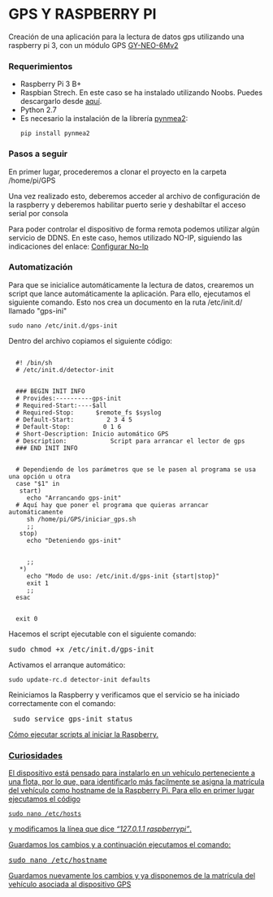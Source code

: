 # GPS Y RASPBERRY PI

Creación de una aplicación para la lectura de datos gps utilizando una raspberry pi 3, con un módulo GPS <a href="https://www.dx.com/p/gy-neo6mv2-flight-controller-gps-module-blue-232595#.W_P0_ej7SUk" target="_blank">GY-NEO-6Mv2</a>

<h3>Requerimientos</h3>
<ul>
  <li> Raspberry Pi 3 B+</li>
  <li> Raspbian Strech. En este caso se ha instalado utilizando Noobs. Puedes descargarlo desde <a href="https://www.raspberrypi.org/downloads/noobs/" target="_blank">aquí<a>.</li>
  <li> Python 2.7</li>
  <li> Es necesario la instalación de la librería <a href= "https://github.com/Knio/pynmea2">pynmea2</a>:
  <pre><code>pip install pynmea2</code></pre></li> 
</ul>

<h3>Pasos a seguir</h3>
<p> En primer lugar, procederemos a clonar el proyecto en la carpeta /home/pi/GPS
</p>

<p> Una vez realizado esto, deberemos acceder al archivo de configuración de la raspberry y deberemos habilitar puerto serie y deshabiltar el acceso serial por consola</p>

<p>Para poder controlar el dispositivo de forma remota podemos utilizar algún servicio de DDNS. En este caso, hemos utilizado   NO-IP, siguiendo las indicaciones del enlace: <a href="https://www.realdroid.es/2016/10/29/configurar-no-ip-para-raspberry-pi-y-de-paso-que-es-no-ip/" target="_blank">Configurar No-Ip</a>
</p>

<h3>Automatización</h3>
<p> Para que se inicialice automáticamente la lectura de datos, crearemos un script que lance automáticamente la aplicación. Para ello, ejecutamos el siguiente comando. Esto nos crea un documento en la ruta /etc/init.d/ llamado "gps-ini"
<pre><code>sudo nano /etc/init.d/gps-init</code></pre>
</p>
<p> Dentro del archivo copiamos el siguiente código:
  <pre><code>
  #! /bin/sh
  # /etc/init.d/detector-init
  <br/>
  ### BEGIN INIT INFO
  # Provides:----------gps-init
  # Required-Start:----$all
  # Required-Stop:      $remote_fs $syslog
  # Default-Start:         2 3 4 5
  # Default-Stop:         0 1 6
  # Short-Description: Inicio automático GPS
  # Description:            Script para arrancar el lector de gps
  ### END INIT INFO
  <br/>
  # Dependiendo de los parámetros que se le pasen al programa se usa una opción u otra
  case "$1" in
   start)
     echo "Arrancando gps-init"
  # Aquí hay que poner el programa que quieras arrancar automáticamente
     sh /home/pi/GPS/iniciar_gps.sh
     ;;
   stop)
     echo "Deteniendo gps-init"
  <br/>
     ;;
   *)
     echo "Modo de uso: /etc/init.d/gps-init {start|stop}"
     exit 1
     ;;
  esac
  <br/>
  exit 0
</code></pre>
</p>

<p>Hacemos el script ejecutable con el siguiente comando:
  <pre></code>sudo chmod +x /etc/init.d/gps-init</code></pre>
</p>

<p>Activamos el arranque automático:
<pre><code>sudo update-rc.d detector-init defaults</code></pre>
</p>

<p>Reiniciamos la Raspberry y verificamos que el servicio se ha iniciado correctamente con el comando:
  <pre></code> sudo service gps-init status</code></pre>
</p>

<a href="https://www.spainlabs.com/foros/tema-TUTORIAL-Como-ejecutar-scripts-al-iniciar-nuestra-Raspberry" target="_blank">Cómo ejecutar scripts al iniciar la Raspberry</aq>.

<h3>Curiosidades</h3>
<p>El dispositivo está pensado para instalarlo en un vehículo perteneciente a una flota, por lo que, para identificarlo más facilmente se asigna la matrícula del vehículo como hostname de la Raspberry Pi. Para ello en primer lugar ejecutamos el código
<pre><code>sudo nano /etc/hosts</code></pre>
</p>
<p>y modificamos la línea que dice <i>“127.0.1.1 raspberrypi”</i>.</p>
<p>Guardamos los cambios y a continuación ejecutamos el comando:
<pre></code>sudo nano /etc/hostname</code></pre>
</p>
<p>Guardamos nuevamente los cambios y ya disponemos de la matrícula del vehículo asociada al dispositivo GPS</p>

